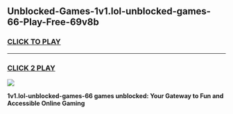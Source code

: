 
## Unblocked-Games-1v1.lol-unblocked-games-66-Play-Free-69v8b
<h3>
<a href="https://premium76.site?title=1v1.lol-unblocked-games-66&ref=19M">CLICK TO PLAY</a></h3>
<hr>

<h3>
<a href="https://premium76.site?title=1v1.lol-unblocked-games-66&ref=19M">CLICK 2 PLAY</a>
  
</h3>

<a href="https://premium76.site?title=1v1.lol-unblocked-games-66&ref=19M"><img src="https://clearcache.store/games.png"></a>


**1v1.lol-unblocked-games-66 games unblocked: Your Gateway to Fun and Accessible Online Gaming**
